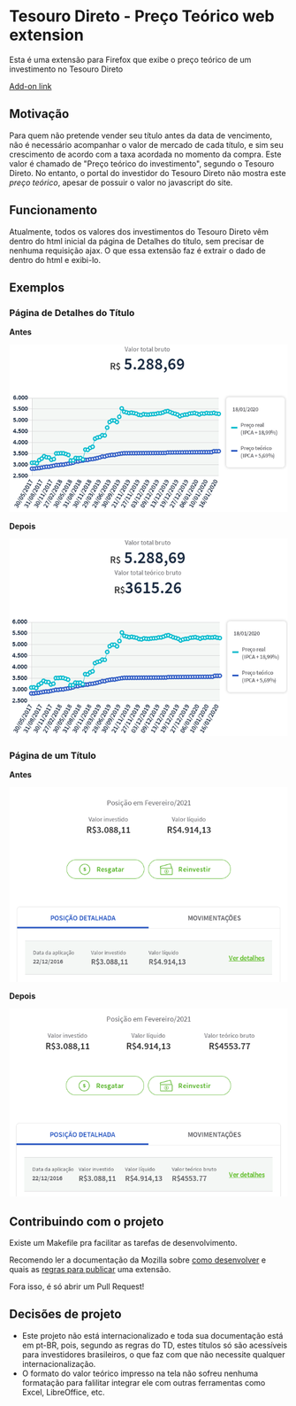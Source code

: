 # Tesouro Direto - Preço Teórico web extension

Esta é uma extensão para Firefox que exibe o preço teórico de um investimento no Tesouro Direto

[Add-on link](https://addons.mozilla.org/en-US/firefox/addon/td-preco-teorico/)

## Motivação

Para quem não pretende vender seu título antes da data de vencimento, não é necessário acompanhar o valor de mercado de cada título, e sim seu crescimento de acordo com a taxa acordada no momento da compra. Este valor é chamado de "Preço teórico do investimento", segundo o Tesouro Direto.
No entanto, o portal do investidor do Tesouro Direto não mostra este *preço teórico*, apesar de possuir o valor no javascript do site.

## Funcionamento

Atualmente, todos os valores dos investimentos do Tesouro Direto vêm dentro do html inicial da página de Detalhes do título, sem precisar de nenhuma requisição ajax. O que essa extensão faz é extrair o dado de dentro do html e exibi-lo.

## Exemplos

### Página de Detalhes do Título

**Antes**

![detalhes-antes](assets/example-details-before.png)

**Depois**

![detalhes-depois](assets/example-details-after.png)

### Página de um Título

**Antes**

![titulos-antes](assets/example-titles-before.png)

**Depois**

![titulos-depois](assets/example-titles-after.png)

## Contribuindo com o projeto

Existe um Makefile pra facilitar as tarefas de desenvolvimento.

Recomendo ler a documentação da Mozilla sobre [como desenvolver](https://extensionworkshop.com/documentation/develop/) e quais as [regras para publicar](https://extensionworkshop.com/documentation/publish/) uma extensão.

Fora isso, é só abrir um Pull Request!

## Decisões de projeto

- Este projeto não está internacionalizado e toda sua documentação está em pt-BR, pois, segundo as regras do TD, estes títulos só são acessíveis para investidores brasileiros, o que faz com que não necessite qualquer internacionalização.
- O formato do valor teórico impresso na tela não sofreu nenhuma formatação para falilitar integrar ele com outras ferramentas como Excel, LibreOffice, etc.
